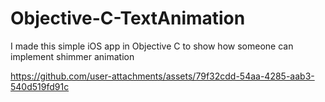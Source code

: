 # Objective-C-TextAnimation
I made this simple iOS app in Objective C to show how someone can implement shimmer animation


https://github.com/user-attachments/assets/79f32cdd-54aa-4285-aab3-540d519fd91c

